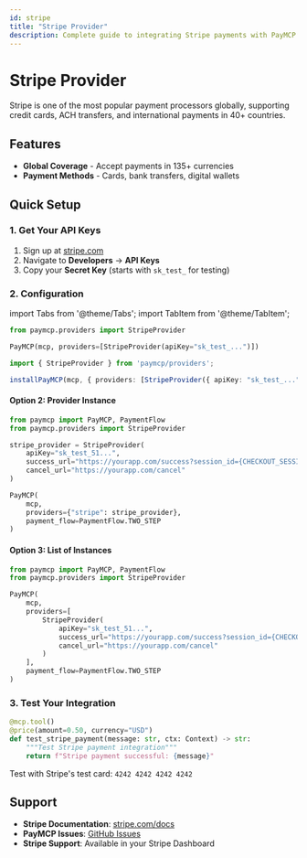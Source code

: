 ```yaml
---
id: stripe
title: "Stripe Provider"
description: Complete guide to integrating Stripe payments with PayMCP
---
```


# Stripe Provider

Stripe is one of the most popular payment processors globally, supporting credit cards, ACH transfers, and international payments in 40+ countries.

## Features

- **Global Coverage** - Accept payments in 135+ currencies
- **Payment Methods** - Cards, bank transfers, digital wallets


## Quick Setup

### 1. Get Your API Keys

1. Sign up at [stripe.com](https://stripe.com)
2. Navigate to **Developers** → **API Keys**
3. Copy your **Secret Key** (starts with `sk_test_` for testing)

### 2. Configuration

import Tabs from '@theme/Tabs';
import TabItem from '@theme/TabItem';

<Tabs>
<TabItem value="python" label="Python">

```python
from paymcp.providers import StripeProvider

PayMCP(mcp, providers=[StripeProvider(apiKey="sk_test_...")])
```

</TabItem>
<TabItem value="typescript" label="TypeScript">

```typescript
import { StripeProvider } from 'paymcp/providers';

installPayMCP(mcp, { providers: [StripeProvider({ apiKey: "sk_test_..." })] });
```

</TabItem>
</Tabs>

#### Option 2: Provider Instance

```python
from paymcp import PayMCP, PaymentFlow
from paymcp.providers import StripeProvider

stripe_provider = StripeProvider(
    apiKey="sk_test_51...",
    success_url="https://yourapp.com/success?session_id={CHECKOUT_SESSION_ID}",
    cancel_url="https://yourapp.com/cancel"
)

PayMCP(
    mcp,
    providers={"stripe": stripe_provider},
    payment_flow=PaymentFlow.TWO_STEP
)
```

#### Option 3: List of Instances

```python
from paymcp import PayMCP, PaymentFlow
from paymcp.providers import StripeProvider

PayMCP(
    mcp,
    providers=[
        StripeProvider(
            apiKey="sk_test_51...",
            success_url="https://yourapp.com/success?session_id={CHECKOUT_SESSION_ID}",
            cancel_url="https://yourapp.com/cancel"
        )
    ],
    payment_flow=PaymentFlow.TWO_STEP
)
```

### 3. Test Your Integration

```python
@mcp.tool()
@price(amount=0.50, currency="USD")
def test_stripe_payment(message: str, ctx: Context) -> str:
    """Test Stripe payment integration"""
    return f"Stripe payment successful: {message}"
```

Test with Stripe's test card: `4242 4242 4242 4242`


## Support

- **Stripe Documentation**: [stripe.com/docs](https://stripe.com/docs)
- **PayMCP Issues**: [GitHub Issues](https://github.com/PayMCP/paymcp/issues)
- **Stripe Support**: Available in your Stripe Dashboard
